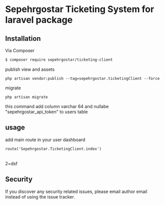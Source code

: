 # Sepehrgostar Ticketing System for laravel package


## Installation

Via Composer

``` bash
$ composer require sepehrgostar/ticketing-client
```

publish view and assets
```
php artisan vendor:publish --tag=sepehrgostar.ticketingClient --force
```

migrate 
```
php artisan migrate 
```
this command add column varchar 64 and nullabe "sepehrgostar_api_token" to users table

## usage<br>
add main route in your user dashboard
```
route('Sepehrgostar.TicketingClient.index')
```
<br>
2=dsf

## Security

If you discover any security related issues, please email author email instead of using the issue tracker.

 
